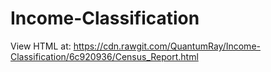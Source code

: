 # Income-Classification

View HTML at: https://cdn.rawgit.com/QuantumRay/Income-Classification/6c920936/Census_Report.html

